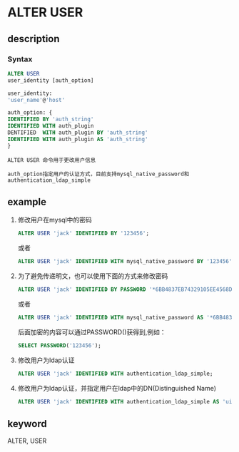 # ALTER USER

## description

### Syntax

```SQL
ALTER USER
user_identity [auth_option]

user_identity:
'user_name'@'host'

auth_option: {
IDENTIFIED BY 'auth_string'
IDENTIFIED WITH auth_plugin
DENTIFIED  WITH auth_plugin BY 'auth_string'
IDENTIFIED WITH auth_plugin AS 'auth_string'
}
```

```plain text
ALTER USER 命令用于更改用户信息

auth_option指定用户的认证方式，目前支持mysql_native_password和authentication_ldap_simple
```

## example

1. 修改用户在mysql中的密码

    ```sql
    ALTER USER 'jack' IDENTIFIED BY '123456';
    ```

    或者

    ```sql
    ALTER USER 'jack' IDENTIFIED WITH mysql_native_password BY '123456';
    ```

2. 为了避免传递明文，也可以使用下面的方式来修改密码

    ```SQL
    ALTER USER 'jack' IDENTIFIED BY PASSWORD '*6BB4837EB74329105EE4568DDA7DC67ED2CA2AD9';
    ```

    或者

    ```SQL
    ALTER USER 'jack' IDENTIFIED WITH mysql_native_password AS '*6BB4837EB74329105EE4568DDA7DC67ED2CA2AD9';
    ```

    后面加密的内容可以通过PASSWORD()获得到,例如：

    ```sql
    SELECT PASSWORD('123456');
    ```

3. 修改用户为ldap认证

    ```SQL
    ALTER USER 'jack' IDENTIFIED WITH authentication_ldap_simple;
    ```

4. 修改用户为ldap认证，并指定用户在ldap中的DN(Distinguished Name)

    ```SQL
    ALTER USER 'jack' IDENTIFIED WITH authentication_ldap_simple AS 'uid=jack,ou=company,dc=example,dc=com'
    ```

## keyword

ALTER, USER
